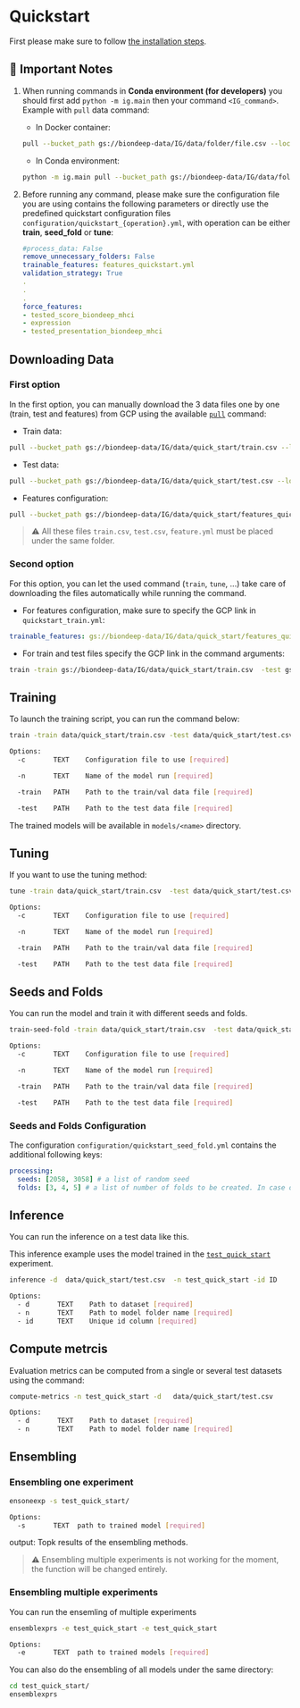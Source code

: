 # Quickstart

First please make sure to follow [the installation steps](installation.md).

## 🚨 Important Notes

1. When running commands in **Conda environment (for developers)** you should first add `python -m ig.main` then your command `<IG_command>`. Example with `pull` data command:
    - In Docker container:

    ```bash
    pull --bucket_path gs://biondeep-data/IG/data/folder/file.csv --local_path /home/app/ig/data/folder/file.csv
    ```

    - In Conda environment:

    ```bash
    python -m ig.main pull --bucket_path gs://biondeep-data/IG/data/folder/file.csv --local_path /home/app/ig/data/folder/file.csv
    ```

2. Before running any command, please make sure the configuration file you are using contains the following parameters or directly use the predefined quickstart configuration files `configuration/quickstart_{operation}.yml`, with operation can be either **train**, **seed_fold** or **tune**:

    ```yml
    #process_data: False
    remove_unnecessary_folders: False
    trainable_features: features_quickstart.yml
    validation_strategy: True
    .
    .
    .
    force_features:
    - tested_score_biondeep_mhci
    - expression
    - tested_presentation_biondeep_mhci
    ```

## Downloading Data

### First option

In the first option, you can manually download the 3 data files one by one (train, test and features) from GCP using the available [`pull`](push_pull.md#docker-pull-command) command:

- Train data:

```bash
pull --bucket_path gs://biondeep-data/IG/data/quick_start/train.csv --local_path data/quick_start/train.csv
```

- Test data:

```bash
pull --bucket_path gs://biondeep-data/IG/data/quick_start/test.csv --local_path data/quick_start/test.csv
```

- Features configuration:

```bash
pull --bucket_path gs://biondeep-data/IG/data/quick_start/features_quickstart.yml --local_path data/quick_start/features_quickstart.yml
```

>:warning:  All these files `train.csv`, `test.csv`, `feature.yml` must be placed under the same folder.

### Second option

For this option, you can let the used command (`train`, `tune`, ...) take care of downloading the files automatically while running the command.

- For features configuration, make sure to specify the GCP link in `quickstart_train.yml`:

```yml
trainable_features: gs://biondeep-data/IG/data/quick_start/features_quickstart.yml
```

- For train and test files specify the GCP link in the command arguments:

```bash
train -train gs://biondeep-data/IG/data/quick_start/train.csv  -test gs://biondeep-data/IG/data/quick_start/test.csv  -n test_quick_start -c quickstart_train.yml
```

## Training

To launch the training script, you can run the command below:

```bash
train -train data/quick_start/train.csv -test data/quick_start/test.csv -n test_quick_start -c quickstart_train.yml
```

```bash
Options:
  -c       TEXT    Configuration file to use [required]

  -n       TEXT    Name of the model run [required]

  -train   PATH    Path to the train/val data file [required]

  -test    PATH    Path to the test data file [required]
```

The trained models will be available in `models/<name>` directory.

## Tuning

If you want to use the tuning method:

```bash
tune -train data/quick_start/train.csv  -test data/quick_start/test.csv  -c quickstart_tune.yml -n  test_tune
```

```bash
Options:
  -c       TEXT    Configuration file to use [required]

  -n       TEXT    Name of the model run [required]

  -train   PATH    Path to the train/val data file [required]

  -test    PATH    Path to the test data file [required]
```

## Seeds and Folds

You can run the model and train it with different seeds and folds.

```bash
train-seed-fold -train data/quick_start/train.csv  -test data/quick_start/test.csv  -c quickstart_seed_fold.yml -n  test_seed_fold
```

```bash
Options:
  -c       TEXT    Configuration file to use [required]

  -n       TEXT    Name of the model run [required]

  -train   PATH    Path to the train/val data file [required]

  -test    PATH    Path to the test data file [required]
```

### Seeds and Folds Configuration

The configuration `configuration/quickstart_seed_fold.yml` contains the additional following keys:

```yaml
processing:
  seeds: [2058, 3058] # a list of random seed
  folds: [3, 4, 5] # a list of number of folds to be created. In case of single KFold experiment determines how many folds will be created.
```

## Inference

You can run the inference on a test data like this.

This inference example uses the model trained in the [`test_quick_start`](#training) experiment.

```bash
inference -d  data/quick_start/test.csv  -n test_quick_start -id ID
```

```bash
Options:
  - d       TEXT    Path to dataset [required]
  - n       TEXT    Path to model folder name [required]
  - id      TEXT    Unique id column [required]
```

## Compute metrcis

Evaluation metrics can be computed from a single or several test datasets using the command:

```bash
compute-metrics -n test_quick_start -d   data/quick_start/test.csv
```

```bash
Options:
  - d       TEXT    Path to dataset [required]
  - n       TEXT    Path to model folder name [required]

```

## Ensembling

### Ensembling one experiment

```bash
ensoneexp -s test_quick_start/
```

```bash
Options:
  -s       TEXT  path to trained model [required]
```

output: Topk results of the ensembling methods.

>:warning: Ensembling multiple experiments is not working for the moment, the function will be changed entirely.

### Ensembling multiple experiments

You can run the ensemling of multiple experiments

```bash
ensemblexprs -e test_quick_start -e test_quick_start
```

```bash
Options:
  -e       TEXT  path to trained models [required]
```

You can also do the ensembling of all models under the same directory:

```bash
cd test_quick_start/
ensemblexprs
```
